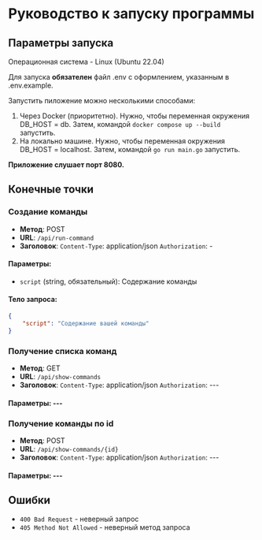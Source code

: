 # Руководство к запуску программы


## Параметры запуска


Операционная система - Linux (Ubuntu 22.04)


Для запуска **обязателен** файл .env с оформлением, указанным в .env.example. 

Запустить пиложение можно несколькими способами:
1. Через Docker (приоритетно). Нужно, чтобы переменная окружения DB_HOST = db. Затем, командой `docker compose up --build` запустить.
2. На локально машине. Нужно, чтобы переменная окружения DB_HOST = localhost. Затем, командой `go run main.go` запустить.


**Приложение слушает порт 8080.** 

## Конечные точки


### Создание команды
- **Метод**: POST
- **URL**: `/api/run-command`
- **Заголовок**:
    `Content-Type`: application/json
    `Authorization`: -
#### Параметры:
- `script` (string, обязательный): Содержание команды

#### Тело запроса:
```json
{
    "script": "Содержание вашей команды"
}
```


### Получение списка команд
- **Метод**: GET
- **URL**: `/api/show-commands`
- **Заголовок**:
    `Content-Type`: application/json
    `Authorization`: ---
#### Параметры: ---


### Получение команды по id
- **Метод**: POST
- **URL**: `/api/show-commands/{id}`
- **Заголовок**:
    `Content-Type`: application/json
    `Authorization`: ---
#### Параметры: ---


## Ошибки
- `400 Bad Request` - неверный запрос 
- `405 Method Not Allowed` - неверный метод запроса





